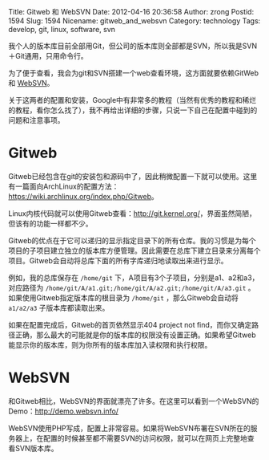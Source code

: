 Title: Gitweb 和 WebSVN
Date: 2012-04-16 20:36:58
Author: zrong
Postid: 1594
Slug: 1594
Nicename: gitweb_and_websvn
Category: technology
Tags: develop, git, linux, software, svn

我个人的版本库目前全部用Git，但公司的版本库则全部都是SVN，所以我是SVN＋Git通用，只用命令行。

为了便于查看，我会为git和SVN搭建一个web查看环境，这方面就要依赖GitWeb和 [WebSVN](http://www.websvn.info/)。

关于这两者的配置和安装，Google中有非常多的教程（当然有优秀的教程和稀烂的教程，看你怎么找了），我不再给出详细的步骤，只说一下自己在配置中碰到的问题和注意事项。<!--more-->

# Gitweb

Gitweb已经包含在git的安装包和源码中了，因此稍微配置一下就可以使用。这里有一篇面向ArchLinux的配置方法：<https://wiki.archlinux.org/index.php/Gitweb>。

Linux内核代码就可以使用Gitweb查看：<http://git.kernel.org/>，界面虽然简陋，但该有的功能一样都不少。

Gitweb的优点在于它可以递归的显示指定目录下的所有仓库。我的习惯是为每个项目的子项目建立独立的版本库方便管理。因此需要在总库下建立目录来分离每个项目。Gitweb会自动将总库下面的所有字库递归地读取出来进行显示。

例如，我的总库保存在 `/home/git` 下，A项目有3个子项目，分别是a1、a2和a3，对应路径为 `/home/git/A/a1.git;/home/git/A/a2.git;/home/git/A/a3.git` 。如果使用Gitweb指定版本库的根目录为 `/home/git` ，那么Gitweb会自动将 `a1/a2/a3` 子版本库都读取出来。

如果在配置完成后，Gitweb的首页依然显示404 project not find，而你又确定路径正确，那么最大的可能就是你的版本库的权限没有设置正确。如果希望Gitweb能显示你的版本库，则为你所有的版本库加入读权限和执行权限。

# WebSVN

和Gitweb相比，WebSVN的界面就漂亮了许多。在这里可以看到一个WebSVN的Demo：<http://demo.websvn.info/>

WebSVN使用PHP写成，配置上非常容易。如果将WebSVN布署在SVN所在的服务器上，在配置的时候甚至都不需要SVN的访问权限，就可以在网页上完整地查看SVN版本库。
